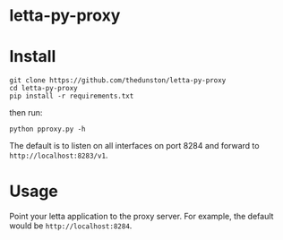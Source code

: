 # letta-py-proxy

# Install

```
git clone https://github.com/thedunston/letta-py-proxy
cd letta-py-proxy
pip install -r requirements.txt
```

then run:

```
python pproxy.py -h
```

The default is to listen on all interfaces on port 8284 and forward to `http://localhost:8283/v1`.

# Usage

Point your letta application to the proxy server. For example, the default would be ```http://localhost:8284```.
